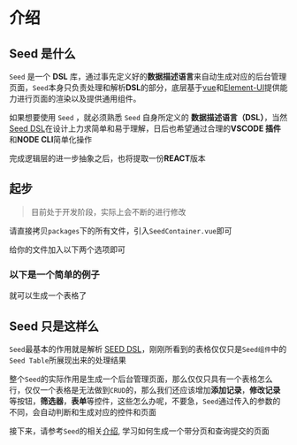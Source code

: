 # 介绍

## Seed 是什么

`Seed` 是一个 **DSL** 库，通过事先定义好的**数据描述语言**来自动生成对应的后台管理页面，`Seed`本身只负责处理和解析**DSL**的部分，底层基于[vue](https://cn.vuejs.org/v2/guide/index.html)和[Element-UI](https://element.eleme.cn/#/zh-CN)提供能力进行页面的渲染以及提供通用组件。

如果想要使用 `Seed` ，就必须熟悉 `Seed` 自身所定义的 **数据描述语言（DSL）**，当然[Seed DSL](./DSL)在设计上力求简单和易于理解，日后也希望通过合理的**VSCODE 插件**和**NODE CLI**简单化操作

完成逻辑层的进一步抽象之后，也将提取一份**REACT**版本

## 起步

> 目前处于开发阶段，实际上会不断的进行修改

请直接拷贝`packages`下的所有文件，引入`SeedContainer.vue`即可

给你的文件加入以下两个选项即可

### 以下是一个简单的例子

<SeedExample />

就可以生成一个表格了

## Seed 只是这样么

`Seed`最基本的作用就是解析 [SEED DSL](./DSL)，刚刚所看到的表格仅仅只是`Seed组件`中的`Seed Table`所展现出来的处理结果

整个`Seed`的实际作用是生成一个后台管理页面，那么仅仅只具有一个表格怎么行，仅仅一个表格是无法做到`CRUD`的，那么我们还应该增加**添加记录**，**修改记录**等按钮，**筛选器**，**表单**等控件，这些怎么办呢，不要急，`Seed`通过传入的参数的不同，会自动判断和生成对应的控件和页面

接下来，请参考`Seed`的相关[介绍](./SEED), 学习如何生成一个带分页和查询提交的页面
